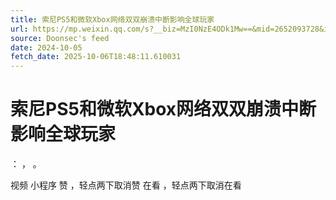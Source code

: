 ```yaml
---
title: 索尼PS5和微软Xbox网络双双崩溃中断影响全球玩家
url: https://mp.weixin.qq.com/s?__biz=MzI0NzE4ODk1Mw==&mid=2652093728&idx=2&sn=914179e7b59f6a36ab461347095ffc35
source: Doonsec's feed
date: 2024-10-05
fetch_date: 2025-10-06T18:48:11.610031
---
```


# 索尼PS5和微软Xbox网络双双崩溃中断影响全球玩家

：
，
。

视频
小程序
赞
，轻点两下取消赞
在看
，轻点两下取消在看